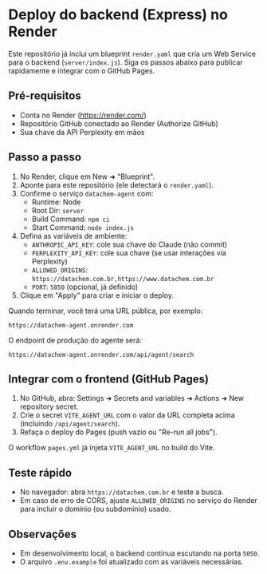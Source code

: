 # Deploy do backend (Express) no Render

Este repositório já inclui um blueprint `render.yaml` que cria um Web Service para o backend (`server/index.js`). Siga os passos abaixo para publicar rapidamente e integrar com o GitHub Pages.

## Pré‑requisitos
- Conta no Render (https://render.com/)
- Repositório GitHub conectado ao Render (Authorize GitHub)
- Sua chave da API Perplexity em mãos

## Passo a passo
1) No Render, clique em New ➜ "Blueprint".
2) Aponte para este repositório (ele detectará o `render.yaml`).
3) Confirme o serviço `datachem-agent` com:
   - Runtime: Node
   - Root Dir: `server`
   - Build Command: `npm ci`
   - Start Command: `node index.js`
4) Defina as variáveis de ambiente:
   - `ANTHROPIC_API_KEY`: cole sua chave do Claude (não commit)
   - `PERPLEXITY_API_KEY`: cole sua chave (se usar interações via Perplexity)
   - `ALLOWED_ORIGINS`: `https://datachem.com.br,https://www.datachem.com.br`
   - `PORT`: `5050` (opcional, já definido)
5) Clique em "Apply" para criar e iniciar o deploy.

Quando terminar, você terá uma URL pública, por exemplo:
```
https://datachem-agent.onrender.com
```
O endpoint de produção do agente será:
```
https://datachem-agent.onrender.com/api/agent/search
```

## Integrar com o frontend (GitHub Pages)
1) No GitHub, abra: Settings ➜ Secrets and variables ➜ Actions ➜ New repository secret.
2) Crie o secret `VITE_AGENT_URL` com o valor da URL completa acima (incluindo `/api/agent/search`).
3) Refaça o deploy do Pages (push vazio ou "Re-run all jobs").

O workflow `pages.yml` já injeta `VITE_AGENT_URL` no build do Vite.

## Teste rápido
- No navegador: abra `https://datachem.com.br` e teste a busca.
- Em caso de erro de CORS, ajuste `ALLOWED_ORIGINS` no serviço do Render para incluir o domínio (ou subdomínio) usado.

## Observações
- Em desenvolvimento local, o backend continua escutando na porta `5050`.
- O arquivo `.env.example` foi atualizado com as variáveis necessárias.